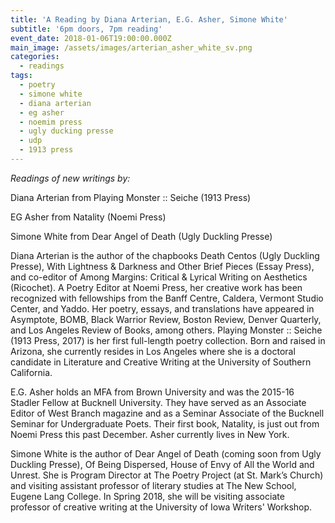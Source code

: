 ```yaml
---
title: 'A Reading by Diana Arterian, E.G. Asher, Simone White'
subtitle: '6pm doors, 7pm reading'
event_date: 2018-01-06T19:00:00.000Z
main_image: /assets/images/arterian_asher_white_sv.png
categories:
  - readings
tags:
  - poetry
  - simone white
  - diana arterian
  - eg asher
  - noemim press
  - ugly ducking presse
  - udp
  - 1913 press
---
```


_Readings of new writings by:_

Diana Arterian from Playing Monster :: Seiche (1913 Press)

EG Asher from Natality (Noemi Press)

Simone White from Dear Angel of Death (Ugly Duckling Presse)

Diana Arterian is the author of the chapbooks Death Centos (Ugly Duckling Presse), With Lightness & Darkness and Other Brief Pieces (Essay Press), and co-editor of Among Margins: Critical & Lyrical Writing on Aesthetics (Ricochet). A Poetry Editor at Noemi Press, her creative work has been recognized with fellowships from the Banff Centre, Caldera, Vermont Studio Center, and Yaddo. Her poetry, essays, and translations have appeared in Asymptote, BOMB, Black Warrior Review, Boston Review, Denver Quarterly, and Los Angeles Review of Books, among others. Playing Monster :: Seiche (1913 Press, 2017) is her first full-length poetry collection. Born and raised in Arizona, she currently resides in Los Angeles where she is a doctoral candidate in Literature and Creative Writing at the University of Southern California.

E.G. Asher holds an MFA from Brown University and was the 2015-16 Stadler Fellow at Bucknell University. They have served as an Associate Editor of West Branch magazine and as a Seminar Associate of the Bucknell Seminar for Undergraduate Poets. Their first book, Natality, is just out from Noemi Press this past December. Asher currently lives in New York.

Simone White is the author of Dear Angel of Death (coming soon from Ugly Duckling Presse), Of Being Dispersed, House of Envy of All the World and Unrest. She is Program Director at The Poetry Project (at St. Mark’s Church) and visiting assistant professor of literary studies at The New School, Eugene Lang College. In Spring 2018, she will be visiting associate professor of creative writing at the University of Iowa Writers' Workshop.
